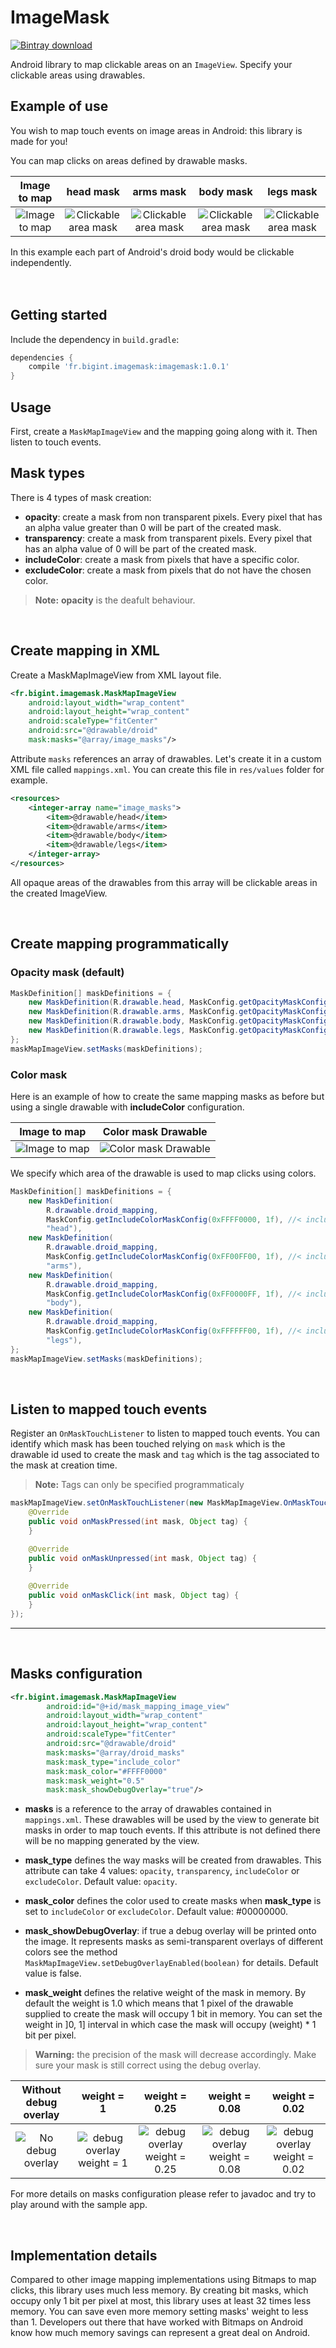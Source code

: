 ImageMask
==========
[ ![Bintray download](https://api.bintray.com/packages/bigint/maven/fr.bigint.imagemask/images/download.svg) ](https://bintray.com/bigint/maven/fr.bigint.imagemask/_latestVersion)

Android library to map clickable areas on an `ImageView`.
Specify your clickable areas using drawables.

## Example of use

You wish to map touch events on image areas in Android: this library is made for you!

You can map clicks on areas defined by drawable masks.

|                        Image to map                        |                            head mask                             |                            arms mask                             |                            body mask                             |                            legs mask                             |
|:----------------------------------------------------------:|:----------------------------------------------------------------:|:----------------------------------------------------------------:|:-----------------------------------------------------------------:|:----------------------------------------------------------------:|
| ![Image to map](app/src/main/res/drawable-nodpi/droid.png) | ![Clickable area mask](app/src/main/res/drawable-nodpi/head.png) | ![Clickable area mask](app/src/main/res/drawable-nodpi/arms.png) | ![Clickable area mask](app/src/main/res/drawable-nodpi/body.png) | ![Clickable area mask](app/src/main/res/drawable-nodpi/legs.png) |

In this example each part of Android's droid body would be clickable independently.
<br><br><br>

## Getting started

Include the dependency in `build.gradle`:
```groovy
dependencies {
    compile 'fr.bigint.imagemask:imagemask:1.0.1'
}
```
## Usage
First, create a `MaskMapImageView` and the mapping going along with it. Then listen to touch events.

## Mask types

There is 4 types of mask creation:
* **opacity**: create a mask from non transparent pixels. Every pixel that has an alpha value
greater than 0 will be part of the created mask.
* **transparency**: create a mask from transparent pixels. Every pixel that has an alpha value
of 0 will be part of the created mask.
* **includeColor**: create a mask from pixels that have a specific color.
* **excludeColor**: create a mask from pixels that do not have the chosen color.

>  **Note:** **opacity** is the deafult behaviour.

<br>

## Create mapping in XML
Create a MaskMapImageView from XML layout file.
```xml
<fr.bigint.imagemask.MaskMapImageView
	android:layout_width="wrap_content"
	android:layout_height="wrap_content"
	android:scaleType="fitCenter"
	android:src="@drawable/droid"
	mask:masks="@array/image_masks"/>
```
Attribute `masks` references an array of drawables. Let's create it in a custom XML file called
`mappings.xml`. You can create this file in `res/values` folder for example.
```xml
<resources>
	<integer-array name="image_masks">
		<item>@drawable/head</item>
		<item>@drawable/arms</item>
		<item>@drawable/body</item>
		<item>@drawable/legs</item>
	</integer-array>
</resources>
```
All opaque areas of the drawables from this array will be clickable areas in the created ImageView.

<br>

## Create mapping programmatically

### Opacity mask (default)
```java
MaskDefinition[] maskDefinitions = {
	new MaskDefinition(R.drawable.head, MaskConfig.getOpacityMaskConfig(1), "head"),
	new MaskDefinition(R.drawable.arms, MaskConfig.getOpacityMaskConfig(1), "arms"),
	new MaskDefinition(R.drawable.body, MaskConfig.getOpacityMaskConfig(1), "body"),
	new MaskDefinition(R.drawable.legs, MaskConfig.getOpacityMaskConfig(1), "legs"),
};
maskMapImageView.setMasks(maskDefinitions);
```

### Color mask

Here is an example of how to create the same mapping masks as before but using a single drawable
with **includeColor** configuration.

|                        Image to map                        |                             Color mask Drawable                           |
|:----------------------------------------------------------:|:-------------------------------------------------------------------------:|
| ![Image to map](app/src/main/res/drawable-nodpi/droid.png) | ![Color mask Drawable](app/src/main/res/drawable-nodpi/droid_mapping.png) |

We specify which area of the drawable is used to map clicks using colors.

```java
MaskDefinition[] maskDefinitions = {
	new MaskDefinition(
		R.drawable.droid_mapping,
		MaskConfig.getIncludeColorMaskConfig(0xFFFF0000, 1f), //< include red
		"head"),
	new MaskDefinition(
		R.drawable.droid_mapping,
		MaskConfig.getIncludeColorMaskConfig(0xFF00FF00, 1f), //< include green
		"arms"),
	new MaskDefinition(
		R.drawable.droid_mapping,
		MaskConfig.getIncludeColorMaskConfig(0xFF0000FF, 1f), //< include blue
		"body"),
	new MaskDefinition(
		R.drawable.droid_mapping,
		MaskConfig.getIncludeColorMaskConfig(0xFFFFFF00, 1f), //< include yellow
		"legs"),
};
maskMapImageView.setMasks(maskDefinitions);
```

<br>

## Listen to mapped touch events
Register an `OnMaskTouchListener` to listen to mapped touch events. You can identify which mask
has been touched relying on `mask` which is the drawable id used to create the mask and `tag` which
is the tag associated to the mask at creation time.

> **Note:** Tags can only be specified programmaticaly

```java
maskMapImageView.setOnMaskTouchListener(new MaskMapImageView.OnMaskTouchListener() {
	@Override
	public void onMaskPressed(int mask, Object tag) {
	}

	@Override
	public void onMaskUnpressed(int mask, Object tag) {
	}
	
	@Override
	public void onMaskClick(int mask, Object tag) {
	}
});
```



-------------------------------------------------------------------------------------------------
<br>

## Masks configuration

```xml
<fr.bigint.imagemask.MaskMapImageView
		android:id="@+id/mask_mapping_image_view"
		android:layout_width="wrap_content"
		android:layout_height="wrap_content"
		android:scaleType="fitCenter"
		android:src="@drawable/droid"
		mask:masks="@array/droid_masks"
		mask:mask_type="include_color"
		mask:mask_color="#FFFF0000"
		mask:mask_weight="0.5"
		mask:mask_showDebugOverlay="true"/>
```

* **masks** is a reference to the array of drawables
  contained in `mappings.xml`. These drawables will
  be used by the view to generate bit masks in order to map
  touch events. If this attribute is not defined there will
  be no mapping generated by the view.

* **mask_type** defines the way masks will
  be created from drawables. This attribute can take 4 values:
  `opacity`, `transparency`, `includeColor` or `excludeColor`.
  Default value: `opacity`.

* **mask_color** defines the color used to create masks
  when **mask_type** is set to `includeColor` or `excludeColor`.
  Default value: #00000000.

* **mask_showDebugOverlay**: if true a debug overlay will
  be printed onto the image. It represents masks as semi-transparent
  overlays of different colors see the method `MaskMapImageView.setDebugOverlayEnabled(boolean)`
  for details. Default value is false.

* **mask_weight** defines the relative weight of the mask
  in memory. By default the weight is 1.0 which means that 1 pixel
  of the drawable supplied to create the mask will occupy 1 bit in
  memory. You can set the weight in ]0, 1] interval in which case
  the mask will occupy (weight) * 1 bit per pixel.
> **Warning:** the precision of the mask will decrease accordingly. Make sure your mask
  is still correct using the debug overlay.

|               Without debug overlay             |                    weight = 1                  |                    weight = 0.25                  |                    weight = 0.08                  |                    weight = 0.02                  |
|:-------------------------------------------------:|:------------------------------------------------------:|:------------------------------------------------------:|:------------------------------------------------------:|:------------------------------------------------------:|
|![No debug overlay](readme-res/nooverlay.png)|![debug overlay weight = 1](readme-res/overlayw1.png)|![debug overlay weight = 0.25](readme-res/overlayw025.png)|![debug overlay weight = 0.08](readme-res/overlayw008.png)|![debug overlay weight = 0.02](readme-res/overlayw002.png)|

For more details on masks configuration please refer to javadoc and try to play around with the sample app.

<br>

## Implementation details

Compared to other image mapping implementations using
Bitmaps to map clicks, this library uses much less memory. By creating bit masks, which occupy only
1 bit per pixel at most, this library uses at least 32 times less memory. You can save even more
memory setting masks' weight to less than 1. Developers out there that have worked with Bitmaps on
Android know how much memory savings can represent a great deal on Android.